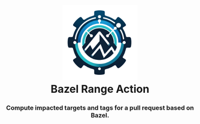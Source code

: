 <h1 align="center">
  <img src="assets/images/bazel-range-action.webp" width=200 height=200/><br>
  Bazel Range Action
</h1>

<h3 align="center">Compute impacted targets and tags for a pull request based on Bazel.</h3>
<br/>
